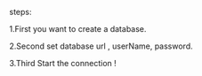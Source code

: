 steps:

1.First you want to create a database.

2.Second set database url , userName, password.

3.Third Start the connection ! 